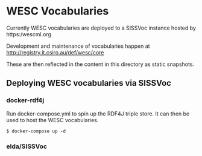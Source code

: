 # WESC Vocabularies

Currently WESC vocabularies are deployed to a SISSVoc instance 
hosted by https:/wescml.org

Development and maintenance of vocabularies happen at 
http://registry.it.csiro.au/def/wesc/core

These are then reflected in the content in this directory as 
static snapshots.


## Deploying WESC vocabularies via SISSVoc

### docker-rdf4j

Run docker-compose.yml to spin up the RDF4J triple store.
It can then be used to host the WESC vocabularies.
```
$ docker-compose up -d
```

### elda/SISSVoc



